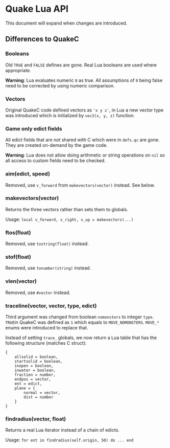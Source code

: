 Quake Lua API
=============
This document will expand when changes are introduced.

Differences to QuakeC
---------------------
### Booleans
Old `TRUE` and `FALSE` defines are gone. Real Lua booleans are used where appropriate.

**Warning**: Lua evaluates numeric `0` as true. All assumptions of `0` being false need to be corrected by using numeric comparison.

### Vectors

Original QuakeC code defined vectors as `'x y z'`, in Lua a new vector type was introduced which is initialized by `vec3(x, y, z)` function.

### Game only edict fields
All edict fields that are not shared with C which were in `defs.qc` are gone. They are created on-demand by the game code.

**Warning**: Lua does not allow doing arithmetic or string operations on `nil` so all access to custom fields need to be checked.

### aim(edict, speed)
Removed, use `v_forward` from `makevectors(vector)` instead. See below.

### makevectors(vector)
Returns the three vectors rather than sets them to globals.

Usage: `local v_forward, v_right, v_up = makevectors(...)`

### ftos(float)
Removed, use `tostring(float)` instead.

### stof(float)
Removed, use `tonumber(string)` instead.

### vlen(vector)
Removed, use `#vector` instead.

### traceline(vector, vector, type, edict)
Third argument was changed from boolean `nomonsters` to integer `type`. `TRUE`in QuakeC was defined as `1` which equals to `MOVE_NOMONSTERS`. `MOVE_*` enums were introduced to replace that.

Instead of setting `trace_` globals, we now return a Lua table that has the following structure (matches C struct):
```
{
    allsolid = boolean,
    startsolid = boolean,
    inopen = boolean,
    inwater = boolean,
    fraction = number,
    endpos = vector,
    ent = edict,
    plane = {
        normal = vector,
        dist = number
    }
}
```

### findradius(vector, float)
Returns a real Lua iterator instead of a chain of edicts.

Usage: `for ent in findradius(self.origin, 50) do ... end`
